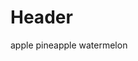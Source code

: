 <!-- TITLE: New Page 1 1 A -->
<!-- SUBTITLE: A quick summary of New Page 1 1 A -->

# Header

apple pineapple watermelon